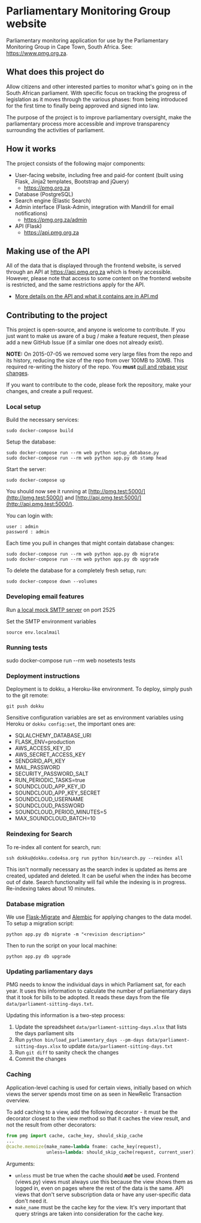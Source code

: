 Parliamentary Monitoring Group website
======================================

Parliamentary monitoring application for use by the Parliamentary Monitoring Group in Cape Town, South Africa.
See: https://www.pmg.org.za.

## What does this project do

Allow citizens and other interested parties to monitor what's going on in the South African parliament. With specific
focus on tracking the progress of legislation as it moves through the various phases: from being introduced for the
first time to finally being approved and signed into law.

The purpose of the project is to improve parliamentary oversight, make the parliamentary process more accessible
and improve transparency surrounding the activities of parliament.

## How it works

The project consists of the following major components:

  * User-facing website, including free and paid-for content (built using Flask, Jinja2 templates, Bootstrap and jQuery)
    * https://pmg.org.za
  * Database (PostgreSQL)
  * Search engine (Elastic Search)
  * Admin interface (Flask-Admin, integration with Mandrill for email notifications)
    * https://pmg.org.za/admin
  * API (Flask)
    * https://api.pmg.org.za

## Making use of the API

All of the data that is displayed through the frontend website, is served
through an API at https://api.pmg.org.za which is freely accessible.  However,
please note that access to some content on the frontend website is restricted,
and the same restrictions apply for the API.

* [More details on the API and what it contains are in API.md](API.md)

## Contributing to the project

This project is open-source, and anyone is welcome to contribute. If you just want to make us aware of a bug / make
a feature request, then please add a new GitHub Issue (if a similar one does not already exist).

**NOTE:** On 2015-07-05 we removed some very large files from the repo and its history, reducing the size of the repo from over 100MB to 30MB.
This required re-writing the history of the repo. You **must** [pull and rebase your changes](https://www.kernel.org/pub/software/scm/git/docs/git-rebase.html#_recovering_from_upstream_rebase).

If you want to contribute to the code, please fork the repository, make your changes, and create a pull request.

### Local setup
Build the necessary services:

    sudo docker-compose build

Setup the database:

    sudo docker-compose run --rm web python setup_database.py
    sudo docker-compose run --rm web python app.py db stamp head

Start the server:  

    sudo docker-compose up 

You should now see it running at [http://pmg.test:5000/](http://pmg.test:5000/) and [http://api.pmg.test:5000/](http://api.pmg.test:5000/).

You can login with:

    user : admin
    password : admin

Each time you pull in changes that might contain database changes:

    sudo docker-compose run --rm web python app.py db migrate
    sudo docker-compose run --rm web python app.py db upgrade

To delete the database for a completely fresh setup, run:

    sudo docker-compose down --volumes

### Developing email features

Run [a local mock SMTP server](http://nilhcem.com/FakeSMTP/index.html) on port 2525

Set the SMTP environment variables

```
source env.localmail
```

### Running tests

sudo docker-compose run --rm web nosetests tests

### Deployment instructions

Deployment is to dokku, a Heroku-like environment. To deploy, simply push to the git remote:

    git push dokku

Sensitive configuration variables are set as environment variables using Heroku or `dokku config:set`, the important ones are:

* SQLALCHEMY_DATABASE_URI
* FLASK_ENV=production
* AWS_ACCESS_KEY_ID
* AWS_SECRET_ACCESS_KEY
* SENDGRID_API_KEY
* MAIL_PASSWORD
* SECURITY_PASSWORD_SALT
* RUN_PERIODIC_TASKS=true
* SOUNDCLOUD_APP_KEY_ID
* SOUNDCLOUD_APP_KEY_SECRET
* SOUNDCLOUD_USERNAME
* SOUNDCLOUD_PASSWORD
* SOUNDCLOUD_PERIOD_MINUTES=5
* MAX_SOUNDCLOUD_BATCH=10

### Reindexing for Search

To re-index all content for search, run:

    ssh dokku@dokku.code4sa.org run python bin/search.py --reindex all

This isn't normally necessary as the search index is updated as items are created, updated and deleted.
It can be useful when the index has become out of date. Search functionality will fail while the indexing
is in progress. Re-indexing takes about 10 minutes.

### Database migration

We use [Flask-Migrate](https://flask-migrate.readthedocs.org/en/latest/) and [Alembic](https://alembic.readthedocs.org/en/latest/) for applying changes to the data model. To setup a migration script:

    python app.py db migrate -m "<revision description>"

Then to run the script on your local machine:

    python app.py db upgrade

### Updating parliamentary days

PMG needs to know the individual days in which Parliament sat, for each year. It uses this information
to calculate the number of parliamentary days that it took for bills to be adopted. It reads these days
from the file `data/parliament-sitting-days.txt`.

Updating this information is a two-step process:

1. Update the spreadsheet `data/parliament-sitting-days.xlsx` that lists the days parliament sits
2. Run `python bin/load_parliamentary_days --pm-days data/parliament-sitting-days.xlsx` to update `data/parliament-sitting-days.txt`
3. Run `git diff` to sanity check the changes
3. Commit the changes

### Caching

Application-level caching is used for certain views, initially based on which views the server spends most time on as seen in NewRelic Transaction overview.

To add caching to a view, add the following decorator - it must be the decorator closest to the view method so that it caches the view result, and not the result from other decorators:

```python
from pmg import cache, cache_key, should_skip_cache
...
@cache.memoize(make_name=lambda fname: cache_key(request),
               unless=lambda: should_skip_cache(request, current_user))
```

Arguments:

- `unless` must be true when the cache should ***not*** be used. Frontend (views.py) views must always use this because the view shows them as logged in, even on pages where the rest of the data is the same. API views that don't serve subscription data or have any user-specific data don't need it.
- `make_name` must be the cache key for the view. It's very important that query strings are taken into consideration for the cache key.